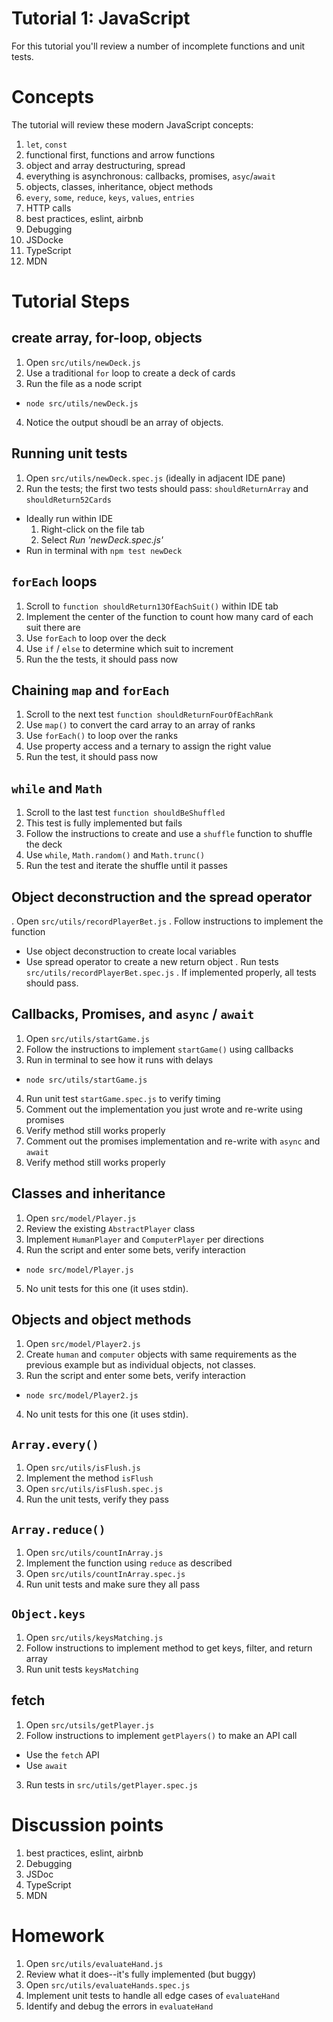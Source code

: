 # Tutorial 1: JavaScript

For this tutorial you'll review a number of incomplete functions and unit tests.

# Concepts

The tutorial will review these modern JavaScript concepts:

1. `let`, `const`
2. functional first, functions and arrow functions
3. object and array destructuring, spread 
4. everything is asynchronous: callbacks, promises, `asyc`/`await`
5. objects, classes, inheritance, object methods
6. `every`, `some`, `reduce`, `keys`, `values`, `entries`
7. HTTP calls
8. best practices, eslint, airbnb
9. Debugging
10. JSDocke
11. TypeScript
12. MDN

# Tutorial Steps

## create array, for-loop, objects

1. Open `src/utils/newDeck.js`
2. Use a traditional `for` loop to create a deck of cards
3. Run the file as a node script
  * `node src/utils/newDeck.js`
4. Notice the output shoudl be an array of objects.

## Running unit tests

1. Open `src/utils/newDeck.spec.js` (ideally in adjacent IDE pane)
2. Run the tests; the first two tests should pass: `shouldReturnArray` and `shouldReturn52Cards`
  * Ideally run within IDE
    1. Right-click on the file tab
    2. Select *Run 'newDeck.spec.js'*
  * Run in terminal with `npm test newDeck`

## `forEach` loops   

1. Scroll to `function shouldReturn13OfEachSuit()` within IDE tab
2. Implement the center of the function to count how many card of each suit there are
3. Use `forEach` to loop over the deck
4. Use `if` / `else` to determine which suit to increment
5. Run the the tests, it should pass now

## Chaining `map` and `forEach`

1. Scroll to the next test `function shouldReturnFourOfEachRank`
2. Use `map()` to convert the card array to an array of ranks
3. Use `forEach()` to loop over the ranks
4. Use property access and a ternary to assign the right value
5. Run the test, it should pass now

## `while` and `Math`

1. Scroll to the last test `function shouldBeShuffled`
2. This test is fully implemented but fails
3. Follow the instructions to create and use a `shuffle` function to shuffle the deck
4. Use `while`, `Math.random()` and `Math.trunc()`
5. Run the test and iterate the shuffle until it passes

## Object deconstruction and the spread operator

. Open `src/utils/recordPlayerBet.js`
. Follow instructions to implement the function
  * Use object deconstruction to create local variables
  * Use spread operator to create a new return object
. Run tests `src/utils/recordPlayerBet.spec.js`
. If implemented properly, all tests should pass.

## Callbacks, Promises, and `async` / `await`

1. Open `src/utils/startGame.js`
2. Follow the instructions to implement `startGame()` using callbacks
3. Run in terminal to see how it runs with delays
  * `node src/utils/startGame.js`
4. Run unit test `startGame.spec.js` to verify timing
5. Comment out the implementation you just wrote and re-write using promises
6. Verify method still works properly
7. Comment out the promises implementation and re-write with `async` and `await`
8. Verify method still works properly

## Classes and inheritance

1. Open `src/model/Player.js`
2. Review the existing `AbstractPlayer` class
3. Implement `HumanPlayer` and `ComputerPlayer` per directions
4. Run the script and enter some bets, verify interaction
  * `node src/model/Player.js`
5. No unit tests for this one (it uses stdin).

## Objects and object methods

1. Open `src/model/Player2.js`
2. Create `human` and `computer` objects with same requirements as the previous example but as individual objects, not classes.
3. Run the script and enter some bets, verify interaction
  * `node src/model/Player2.js`
4. No unit tests for this one (it uses stdin).

## `Array.every()`
1. Open `src/utils/isFlush.js`
2. Implement the method `isFlush`
3. Open `src/utils/isFlush.spec.js`
4. Run the unit tests, verify they pass

## `Array.reduce()`

1. Open `src/utils/countInArray.js`
2. Implement the function using `reduce` as described
3. Open `src/utils/countInArray.spec.js`
4. Run unit tests and make sure they all pass

## `Object.keys`

1. Open `src/utils/keysMatching.js`
2. Follow instructions to implement method to get keys, filter, and return array
3. Run unit tests `keysMatching`

## fetch

1. Open `src/utsils/getPlayer.js`
2. Follow instructions to implement `getPlayers()` to make an API call
  * Use the `fetch` API
  * Use `await`
3. Run tests in `src/utils/getPlayer.spec.js`

# Discussion points

1. best practices, eslint, airbnb
2. Debugging
3. JSDoc
4. TypeScript
5. MDN

# Homework

1. Open `src/utils/evaluateHand.js`
2. Review what it does--it's fully implemented (but buggy)
3. Open `src/utils/evaluateHands.spec.js`
4. Implement unit tests to handle all edge cases of `evaluateHand`
5. Identify and debug the errors in `evaluateHand`

